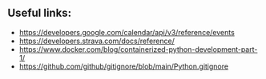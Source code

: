 ## Useful links:
- https://developers.google.com/calendar/api/v3/reference/events
- https://developers.strava.com/docs/reference/
- https://www.docker.com/blog/containerized-python-development-part-1/
- https://github.com/github/gitignore/blob/main/Python.gitignore